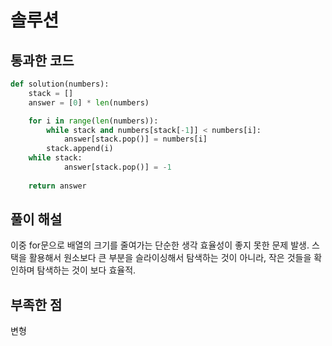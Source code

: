 # 솔루션

## 통과한 코드

```python
def solution(numbers):
    stack = []
    answer = [0] * len(numbers)

    for i in range(len(numbers)):
        while stack and numbers[stack[-1]] < numbers[i]:
            answer[stack.pop()] = numbers[i]
        stack.append(i)
    while stack:
            answer[stack.pop()] = -1
    
    return answer
```

## 풀이 해설

이중 for문으로 배열의 크기를 줄여가는 단순한 생각
효율성이 좋지 못한 문제 발생.
스택을 활용해서 원소보다 큰 부분을 슬라이싱해서 탐색하는 것이 아니라,
작은 것들을 확인하며 탐색하는 것이 보다 효율적.

## 부족한 점

변형